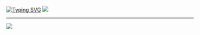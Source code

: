 <p>
<a href="https://git.io/typing-svg"><img src="https://readme-typing-svg.demolab.com?font=Fira+Code&size=27&pause=1000&color=D8DEE9&center=true&vCenter=true&multiline=true&random=false&width=450&height=100&lines=Pleased+to+meet+you.;I'm+(also)+known+as+BUCCIA" alt="Typing SVG" /></a>
  <img src="https://github-readme-stats.vercel.app/api/top-langs/?username=aka-buccia&layout=compact&theme=nord"/>
</p>

---
<p>
  <img src="https://quotes-github-readme.vercel.app/api?type=horizontal&border=true&theme=nord"/>
</p>


